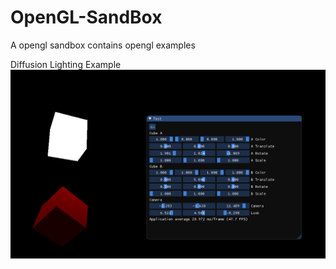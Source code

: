 # OpenGL-SandBox
A opengl sandbox contains opengl examples 

Diffusion Lighting Example
![](https://github.com/raviverma2791747/OpenGL-SandBox/blob/master/game/Assets/Diffusion.png)

